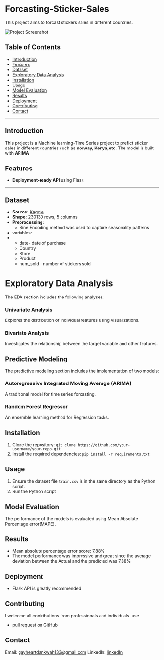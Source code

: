 # **Forcasting-Sticker-Sales**
This project aims to forcast stickers sales in different countries.

![Project Screenshot](link-to-screenshot-if-applicable)

## **Table of Contents**
- [Introduction](#introduction)
- [Features](#features)
- [Dataset](#dataset)
- [Exploratory Data Analysis](#EDA)
- [Installation](#Installation)
- [Usage](#usage)
- [Model Evaluation](#model-evaluation)
- [Results](#results)
- [Deployment](#deployment)
- [Contributing](#contributing)
- [Contact](#contact)

---

## **Introduction**
This project is a Machine learning-Time Series project to prefict sticker sales in different countries such as **norway, Kenya,etc**. The model is built with **ARIMA**



## **Features**
- **Deployment-ready API** using Flask

---

## **Dataset**
- **Source:** [Kaggle](https://kaggle.com)
- **Shape:** 230130 rows, 5 columns
- **Preprocessing:**  
  - Sine Encoding method was used to capture seasonality patterns
- variables:
- * date- date of purchase
  *  Country
  *  Store
  *  Product
  *  num_sold - number of stickers sold
# Exploratory Data Analysis
The EDA section includes the following analyses:

### Univariate Analysis
Explores the distribution of individual features using visualizations.

### Bivariate Analysis
Investigates the relationship between the target variable and other features.


## Predictive Modeling
The predictive modeling section includes the implementation of two models:
### Autoregressive Integrated Moving Average (ARIMA)
A traditional model for time series forcasting.

### Random Forest Regressor
An ensemble learning method for Regression tasks.


## Installation
1. Clone the repository: `git clone https://github.com/your-username/your-repo.git`
2. Install the required dependencies: `pip install -r requirements.txt`

## Usage
1. Ensure the dataset file `train.csv` is in the same directory as the Python script.
2. Run the Python script
## Model Evaluation
The performance of the models is evaluated using Mean Absolute Percentage error(MAPE).
## Results
* Mean absolute percentage error score: 7.88%
* The model performance was impressive and great since the average deviation between the Actual and the predicted was 7.88%

## Deployment
* Flask API is greatly recommended
## Contributing
I welcome  all contributions from professionals and individuals. use
* pull request on GitHub

## Contact
Email: gayheartdankwah133@gmail.com
LinkedIn: [linkedIn](https://www.linkedin.com/in/gayheart-dankwah-9525451a8/)


